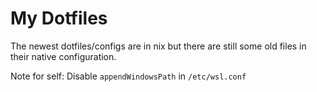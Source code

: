 # My Dotfiles

The newest dotfiles/configs are in nix but there are still some old files in their native configuration.

Note for self:
Disable `appendWindowsPath` in `/etc/wsl.conf`
